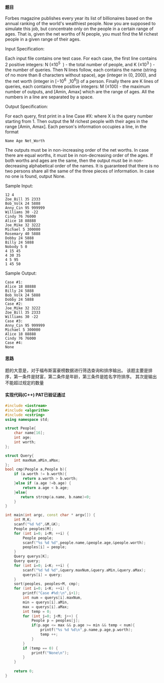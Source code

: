 #### 题目

Forbes magazine publishes every year its list of billionaires based on the annual ranking of the world's wealthiest people. Now you are supposed to simulate this job, but concentrate only on the people in a certain range of ages. That is, given the net worths of N people, you must find the M richest people in a given range of their ages.

Input Specification:

Each input file contains one test case. For each case, the first line contains 2 positive integers: N (≤10<sup>5</sup>
​​ ) - the total number of people, and K (≤10<sup>3</sup> ) - the number of queries. Then N lines follow, 
each contains the name (string of no more than 8 characters without space), age (integer in (0, 200]), 
and the net worth (integer in [−10<sup>6</sup>
​​ ,10<sup>6</sup>]) of a person. Finally there are K lines of queries, each contains three positive integers: M (≤100) - the maximum number of outputs, and [Amin, Amax] which are the range of ages. 
All the numbers in a line are separated by a space.

Output Specification:

For each query, first print in a line Case #X: where X is the query number starting from 1. 
Then output the M richest people with their ages in the range [Amin, Amax]. 
Each person's information occupies a line, in the format
```text
Name Age Net_Worth
```
     
    
The outputs must be in non-increasing order of the net worths. In case there are equal worths, 
it must be in non-decreasing order of the ages. If both worths and ages are the same, 
then the output must be in non-decreasing alphabetical order of the names. 
It is guaranteed that there is no two persons share all the same of the three pieces of information. 
In case no one is found, output None.

Sample Input:
```text
12 4
Zoe_Bill 35 2333
Bob_Volk 24 5888
Anny_Cin 95 999999
Williams 30 -22
Cindy 76 76000
Alice 18 88888
Joe_Mike 32 3222
Michael 5 300000
Rosemary 40 5888
Dobby 24 5888
Billy 24 5888
Nobody 5 0
4 15 45
4 30 35
4 5 95
1 45 50
```    
Sample Output:
```text
Case #1:
Alice 18 88888
Billy 24 5888
Bob_Volk 24 5888
Dobby 24 5888
Case #2:
Joe_Mike 32 3222
Zoe_Bill 35 2333
Williams 30 -22
Case #3:
Anny_Cin 95 999999
Michael 5 300000
Alice 18 88888
Cindy 76 76000
Case #4:
None
``` 

#### 思路

题的大意是，对于福布斯富豪榜数据进行筛选查询和排序输出。
该题主要是排序，第一条件是财富，第二条件是年龄，第三条件是姓名字符排序。
其次是输出不能超过规定的数量
#### 实现代码(C++) PAT已验证通过

```c++
#include <iostream>
#include <algorithm>
#include <cstring>
using namespace std;

struct People{
    char name[16];
    int age;
    int worth;
};

struct Query{
    int maxNum,aMin,aMax;
};
bool cmp(People a,People b){
    if (a.worth != b.worth){
        return a.worth > b.worth;
    }else if (a.age !=b.age) {
        return a.age < b.age;
    }else{
       return strcmp(a.name, b.name)<0;
    }
}

int main(int argc, const char * argv[]) {
    int M,K;
    scanf("%d %d",&M,&K);
    People peoples[M];
    for (int i=0; i<M; ++i) {
        People people;
        scanf("%s %d %d",people.name,&people.age,&people.worth);
        peoples[i] = people;
    }
    Query querys[K];
    Query query;
    for (int i=0; i<K; ++i) {
        scanf("%d %d %d",&query.maxNum,&query.aMin,&query.aMax);
        querys[i] = query;
    }
    sort(peoples, peoples+M, cmp);
    for (int i=0; i<K; ++i) {
        printf("Case #%d:\n",i+1);
        int num = querys[i].maxNum,
        min = querys[i].aMin,
        max = querys[i].aMax;
        int temp = 0;
        for (int j=0; j<M; j++) {
            People p = peoples[j];
            if(p.age <= max && p.age >= min && temp < num){
                printf("%s %d %d\n",p.name,p.age,p.worth);
                temp ++;
            }
        }
        if (temp == 0) {
            printf("None\n");
        }
    }
    
    return 0;
}

```